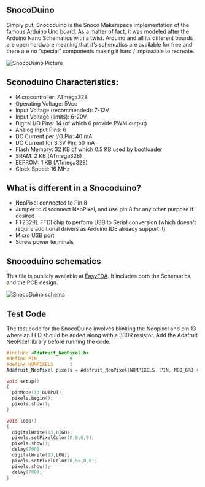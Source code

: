 ## SnocoDuino

Simply put, Snocoduino is the Snoco Makerspace implementation of the famous Arduino Uno board. 
As a matter of fact, it was modeled after the Arduino Nano Schematics with a twist.
Arduino and all its different boards are open hardware meaning that it’s schematics are available for free and there are no “special” components making it hard / impossible to recreate. 

  ![SnocoDuino Picture](Images/Snocoduino_Picture.PNG)

## Sconoduino Characteristics:
- Microcontroller: ATmega328
- Operating Voltage: 5Vcc
- Input Voltage (recommended): 7-12V
- Input Voltage (limits): 6-20V
- Digital I/O Pins: 14 (of which 6 provide PWM output)
- Analog Input Pins: 6
- DC Current per I/O Pin: 40 mA
- DC Current for 3.3V Pin: 50 mA
- Flash Memory: 32 KB of which 0.5 KB used by bootloader
- SRAM: 2 KB (ATmega328)
- EEPROM: 1 KB (ATmega328)
- Clock Speed: 16 MHz

## What is different in a Snocoduino?
- NeoPixel connected to Pin 8
- Jumper to disconnect NeoPixel, and use pin 8 for any other purpose if desired
- FT232RL FTDI chip to perform USB to Serial conversion (which doesn't require additional drivers as Arduino IDE already support it) 
- Micro USB port
- Screw power terminals

## Snocoduino schematics

This file is publicly available at [EasyEDA](https://easyeda.com/wduraes/SnocoDuino). It includes both the Schematics and the PCB design.

  ![SnocoDuino schema](Images/Snocoduino_Schema.PNG)


## Test Code
The test code for the SnocoDuino involves blinking the Neopixel and pin 13 where an LED should be added along with a 330R resistor.
Add the Adafruit NeoPixel library before running the code. 

```C   
#include <Adafruit_NeoPixel.h>
#define PIN            9
#define NUMPIXELS      1
Adafruit_NeoPixel pixels = Adafruit_NeoPixel(NUMPIXELS, PIN, NEO_GRB + NEO_KHZ800);

void setup() 
{
  pinMode(13,OUTPUT);
  pixels.begin();
  pixels.show();
}

void loop() 
{
  digitalWrite(13,HIGH);
  pixels.setPixelColor(0,0,0,0);
  pixels.show();
  delay(700);
  digitalWrite(13,LOW);
  pixels.setPixelColor(0,55,0,0);
  pixels.show();
  delay(700);
}
```  
  



